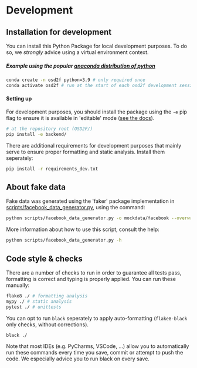 # Development

## Installation for development

You can install this Python Package for local development purposes. To do 
so, we *strongly* advice using a virtual environment context. 

##### Example using the popular [anaconda distribution of python](https://www.anaconda.com/)

```bash 
conda create -n osd2f python=3.9 # only required once
conda activate osd2f # run at the start of each osd2f development session
```

#### Setting up 

For development purposes, you should install the package using the `-e` pip flag 
to ensure it is available in 'editable' mode ([see the docs](https://pip.pypa.io/en/stable/reference/pip_install/)).

```bash
# at the repository root (OSD2F/)
pip install -e backend/
```

There are additional requirements for development purposes that 
mainly serve to ensure proper formatting and static analysis. Install
them seperately:

```bash
pip install -r requirements_dev.txt
```

## About fake data

Fake data was generated using the 'faker' package implementation in [scripts/facebook_data_generator.py](../scripts/facebook_data_generator.py),
using the command:

```bash
python scripts/facebook_data_generator.py -o mockdata/facebook --overwrite -i 2
```

More information about how to use this script, consult the help:

```bash
python scripts/facebook_data_generator.py -h
```

## Code style & checks

There are a number of checks to run in order to guarantee all 
tests pass, formatting is correct and typing is properly applied. 
You can run these manually:

```bash
flake8 ./ # formatting analysis
mypy ./ # static analysis
pytest ./ # unittests
```

You can opt to run `black` seperately to apply auto-formatting (`flake8-black` only checks, without corrections).

```bash
black ./
```

Note that most IDEs (e.g. PyCharms, VSCode, ...) allow you to automatically run these commands every time
you save, commit or attempt to push the code. We especially advice you to run black on every save. 
